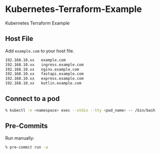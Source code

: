 # Kubernetes-Terraform-Example

Kubernetes Terraform Example

## Host File

Add `example.com` to your host file.

```bash
192.168.10.xx   example.com
192.168.10.xx   ingress.example.com
192.168.10.xx   nginx.example.com
192.168.10.xx   fastapi.example.com
192.168.10.xx   express.example.com
192.168.10.xx   kotlin.example.com
```

## Connect to a pod

```bash
% kubectl -n <namespace> exec --stdin --tty <pod_name> -- /bin/bash
```

## Pre-Commits

Run manually:

```bash
% pre-commit run -a
```
